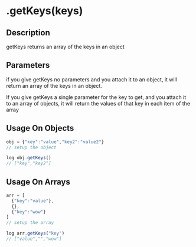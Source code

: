 # .getKeys(keys)

## Description

getKeys returns an array of the keys in an object

## Parameters

if you give getKeys no parameters and you attach it to an object, it will return an array of the keys in an object.

If you give getKeys a single parameter for the key to get, and you attach it to an array of objects, it will return the values of that key in each item of the array

## Usage On Objects

```javascript
obj = {"key":"value","key2":"value2"}
// setup the object

log obj.getKeys()
// ["key","key2"]
```

## Usage On Arrays

```javascript
arr = [
  {"key":"value"},
  {},
  {"key":"wow"}
]
// setup the array

log arr.getKeys("key")
// ["value","","wow"]
```
